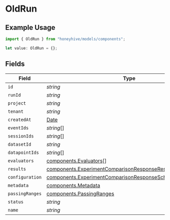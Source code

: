 # OldRun

## Example Usage

```typescript
import { OldRun } from "honeyhive/models/components";

let value: OldRun = {};
```

## Fields

| Field                                                                                                                                      | Type                                                                                                                                       | Required                                                                                                                                   | Description                                                                                                                                |
| ------------------------------------------------------------------------------------------------------------------------------------------ | ------------------------------------------------------------------------------------------------------------------------------------------ | ------------------------------------------------------------------------------------------------------------------------------------------ | ------------------------------------------------------------------------------------------------------------------------------------------ |
| `id`                                                                                                                                       | *string*                                                                                                                                   | :heavy_minus_sign:                                                                                                                         | N/A                                                                                                                                        |
| `runId`                                                                                                                                    | *string*                                                                                                                                   | :heavy_minus_sign:                                                                                                                         | N/A                                                                                                                                        |
| `project`                                                                                                                                  | *string*                                                                                                                                   | :heavy_minus_sign:                                                                                                                         | N/A                                                                                                                                        |
| `tenant`                                                                                                                                   | *string*                                                                                                                                   | :heavy_minus_sign:                                                                                                                         | N/A                                                                                                                                        |
| `createdAt`                                                                                                                                | [Date](https://developer.mozilla.org/en-US/docs/Web/JavaScript/Reference/Global_Objects/Date)                                              | :heavy_minus_sign:                                                                                                                         | N/A                                                                                                                                        |
| `eventIds`                                                                                                                                 | *string*[]                                                                                                                                 | :heavy_minus_sign:                                                                                                                         | N/A                                                                                                                                        |
| `sessionIds`                                                                                                                               | *string*[]                                                                                                                                 | :heavy_minus_sign:                                                                                                                         | N/A                                                                                                                                        |
| `datasetId`                                                                                                                                | *string*                                                                                                                                   | :heavy_minus_sign:                                                                                                                         | N/A                                                                                                                                        |
| `datapointIds`                                                                                                                             | *string*[]                                                                                                                                 | :heavy_minus_sign:                                                                                                                         | N/A                                                                                                                                        |
| `evaluators`                                                                                                                               | [components.Evaluators](../../models/components/evaluators.md)[]                                                                           | :heavy_minus_sign:                                                                                                                         | N/A                                                                                                                                        |
| `results`                                                                                                                                  | [components.ExperimentComparisonResponseResults](../../models/components/experimentcomparisonresponseresults.md)                           | :heavy_minus_sign:                                                                                                                         | N/A                                                                                                                                        |
| `configuration`                                                                                                                            | [components.ExperimentComparisonResponseSchemasConfiguration](../../models/components/experimentcomparisonresponseschemasconfiguration.md) | :heavy_minus_sign:                                                                                                                         | N/A                                                                                                                                        |
| `metadata`                                                                                                                                 | [components.Metadata](../../models/components/metadata.md)                                                                                 | :heavy_minus_sign:                                                                                                                         | N/A                                                                                                                                        |
| `passingRanges`                                                                                                                            | [components.PassingRanges](../../models/components/passingranges.md)                                                                       | :heavy_minus_sign:                                                                                                                         | N/A                                                                                                                                        |
| `status`                                                                                                                                   | *string*                                                                                                                                   | :heavy_minus_sign:                                                                                                                         | N/A                                                                                                                                        |
| `name`                                                                                                                                     | *string*                                                                                                                                   | :heavy_minus_sign:                                                                                                                         | N/A                                                                                                                                        |
